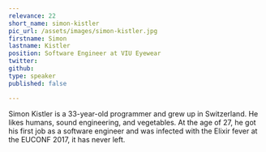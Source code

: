 ```yaml
---
relevance: 22
short_name: simon-kistler
pic_url: /assets/images/simon-kistler.jpg
firstname: Simon
lastname: Kistler
position: Software Engineer at VIU Eyewear
twitter: 
github: 
type: speaker
published: false

---
```

<p>Simon Kistler is a 33-year-old programmer and grew up in Switzerland. He likes humans, sound engineering, and vegetables. At the age of 27, he got his first job as a software engineer and was infected with the Elixir fever at the EUCONF 2017, it has never left. </p>
